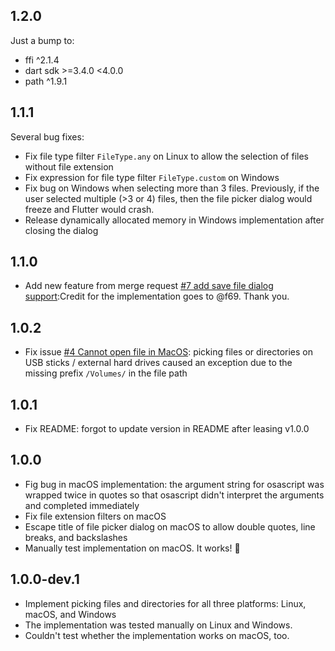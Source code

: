 ## 1.2.0

Just a bump to:
* ffi ^2.1.4
* dart sdk >=3.4.0 <4.0.0
* path ^1.9.1

## 1.1.1

Several bug fixes:
* Fix file type filter `FileType.any` on Linux to allow the selection of files without file extension
* Fix expression for file type filter `FileType.custom` on Windows
* Fix bug on Windows when selecting more than 3 files. Previously, if the user selected multiple (>3 or 4) files, then the file picker dialog would freeze and Flutter would crash.
* Release dynamically allocated memory in Windows implementation after closing the dialog

## 1.1.0

* Add new feature from merge request [#7 add save file dialog support](https://github.com/philenius/flutter_file_picker_desktop/pull/7):Credit for the implementation goes to @f69. Thank you.

## 1.0.2

* Fix issue [#4 Cannot open file in MacOS](https://github.com/philenius/flutter_file_picker_desktop/issues/4):
  picking files or directories on USB sticks / external hard drives caused an exception due to the missing prefix `/Volumes/` in the file path

## 1.0.1

* Fix README: forgot to update version in README after leasing v1.0.0

## 1.0.0

* Fig bug in macOS implementation: the argument string for osascript was wrapped twice in quotes so that osascript didn't interpret the arguments and completed immediately
* Fix file extension filters on macOS 
* Escape title of file picker dialog on macOS to allow double quotes, line breaks, and backslashes
* Manually test implementation on macOS. It works! 🥳

## 1.0.0-dev.1

* Implement picking files and directories for all three platforms: Linux, macOS, and Windows
* The implementation was tested manually on Linux and Windows.
* Couldn't test whether the implementation works on macOS, too.
